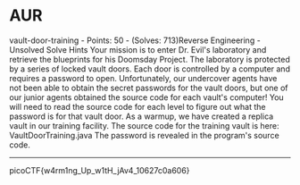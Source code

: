 # AUR

vault-door-training - Points: 50 - (Solves: 713)Reverse Engineering - Unsolved
Solve
Hints
Your mission is to enter Dr. Evil's laboratory and retrieve the blueprints for his Doomsday Project. The laboratory is protected by a series of locked vault doors. Each door is controlled by a computer and requires a password to open. Unfortunately, our undercover agents have not been able to obtain the secret passwords for the vault doors, but one of our junior agents obtained the source code for each vault's computer! You will need to read the source code for each level to figure out what the password is for that vault door. As a warmup, we have created a replica vault in our training facility. The source code for the training vault is here: VaultDoorTraining.java
The password is revealed in the program's source code.

***


picoCTF{w4rm1ng_Up_w1tH_jAv4_10627c0a606}
